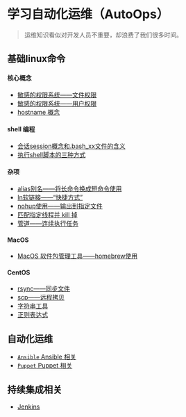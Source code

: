 # 学习自动化运维（AutoOps）

> 运维知识看似对开发人员不重要，却浪费了我们很多时间。

## 基础linux命令

#### 核心概念

- [敏感的权限系统——文件权限]()
- [敏感的权限系统——用户权限]()
- [hostname 概念]()

#### shell 编程

- [会话session概念和.bash_xx文件的含义]()
- [执行shell脚本的三种方式]()

#### 杂项

- [alias别名——将长命令换成短命令使用]()
- [ln软链接——“快捷方式”]()
- [nohup使用——输出到指定文件]()
- [匹配指定线程并 kill 掉]()
- [管道——连续执行任务]()

#### MacOS

- [MacOS 软件包管理工具——homebrew使用](./Homebrew.md)

#### CentOS

- [rsync——同步文件]()
- [scp——远程拷贝]()
- [字符串工具]()
- [正则表达式]()

## 自动化运维

- [`Ansible` Ansible 相关]()
- [`Puppet` Puppet 相关]()

## 持续集成相关

- [Jenkins]()

